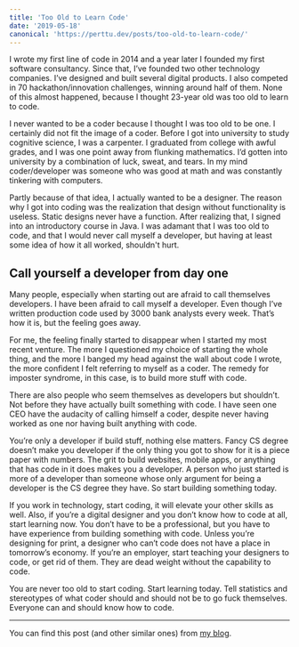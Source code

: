 ```yaml
---
title: 'Too Old to Learn Code'
date: '2019-05-18'
canonical: 'https://perttu.dev/posts/too-old-to-learn-code/'
---
```


I wrote my first line of code in 2014 and a year later I founded my first software consultancy. Since that, I’ve founded two other technology companies. I’ve designed and built several digital products. I also competed in 70 hackathon/innovation challenges, winning around half of them. None of this almost happened, because I thought 23-year old was too old to learn to code.

I never wanted to be a coder because I thought I was too old to be one. I certainly did not fit the image of a coder. Before I got into university to study cognitive science, I was a carpenter. I graduated from college with awful grades, and I was one point away from flunking mathematics. I’d gotten into university by a combination of luck, sweat, and tears. In my mind coder/developer was someone who was good at math and was constantly tinkering with computers.

Partly because of that idea, I actually wanted to be a designer. The reason why I got into coding was the realization that design without functionality is useless. Static designs never have a function. After realizing that, I signed into an introductory course in Java. I was adamant that I was too old to code, and that I would never call myself a developer, but having at least some idea of how it all worked, shouldn't hurt.

## Call yourself a developer from day one

Many people, especially when starting out are afraid to call themselves developers. I have been afraid to call myself a developer. Even though I’ve written production code used by 3000 bank analysts every week. That’s how it is, but the feeling goes away.

For me, the feeling finally started to disappear when I started my most recent venture. The more I questioned my choice of starting the whole thing, and the more I banged my head against the wall about code I wrote, the more confident I felt referring to myself as a coder. The remedy for imposter syndrome, in this case, is to build more stuff with code.

There are also people who seem themselves as developers but shouldn’t. Not before they have actually built something with code. I have seen one CEO have the audacity of calling himself a coder, despite never having worked as one nor having built anything with code.

You’re only a developer if build stuff, nothing else matters. Fancy CS degree doesn’t make you developer if the only thing you got to show for it is a piece paper with numbers. The grit to build websites, mobile apps, or anything that has code in it does makes you a developer. A person who just started is more of a developer than someone whose only argument for being a developer is the CS degree they have. So start building something today.

If you work in technology, start coding, it will elevate your other skills as well. Also, if you’re a digital designer and you don’t know how to code at all, start learning now. You don’t have to be a professional, but you have to have experience from building something with code. Unless you’re designing for print, a designer who can’t code does not have a place in tomorrow’s economy. If you’re an employer, start teaching your designers to code, or get rid of them. They are dead weight without the capability to code.

You are never too old to start coding. Start learning today. Tell statistics and stereotypes of what coder should and should not be to go fuck themselves. Everyone can and should know how to code.

---

You can find this post (and other similar ones) from [my blog](https://perttu.dev/posts/too-old-to-learn-code/).
